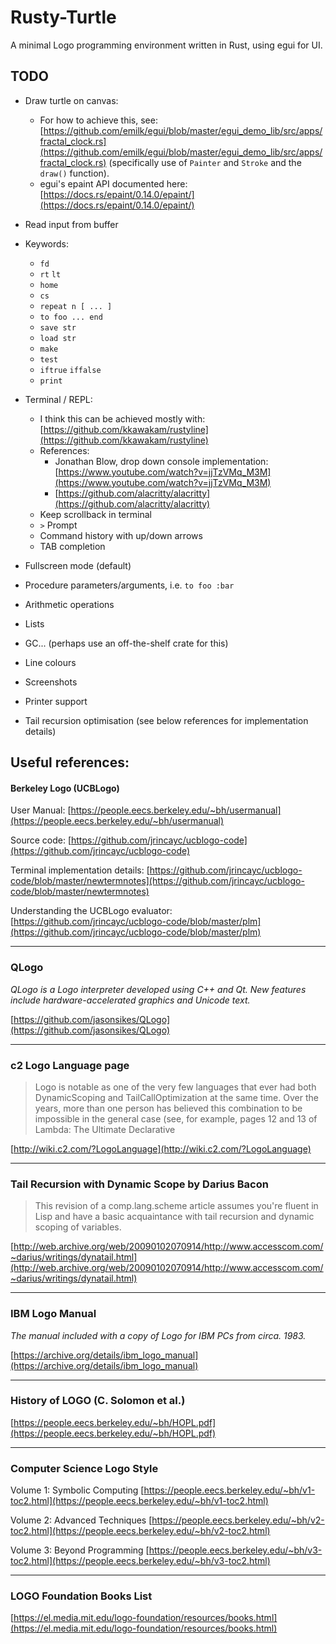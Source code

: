 # Rusty-Turtle
A minimal Logo programming environment written in Rust, using egui for UI.

## TODO
* Draw turtle on canvas:
	* For how to achieve this, see: [https://github.com/emilk/egui/blob/master/egui_demo_lib/src/apps/fractal_clock.rs](https://github.com/emilk/egui/blob/master/egui_demo_lib/src/apps/fractal_clock.rs) (specifically use of `Painter` and `Stroke` and the `draw()` function).
	* egui's epaint API documented here: [https://docs.rs/epaint/0.14.0/epaint/](https://docs.rs/epaint/0.14.0/epaint/)
* Read input from buffer
* Keywords:
	* `fd`
	* `rt` `lt`
	* `home`
	* `cs`
	* `repeat n [ ... ]`
	* `to foo ... end`
	* `save str`
	* `load str`
	* `make`
	* `test`
	* `iftrue` `iffalse`
	* `print`
* Terminal / REPL:
	* I think this can be achieved mostly with: [https://github.com/kkawakam/rustyline](https://github.com/kkawakam/rustyline)
	* References:
		* Jonathan Blow, drop down console implementation: [https://www.youtube.com/watch?v=jjTzVMq_M3M](https://www.youtube.com/watch?v=jjTzVMq_M3M)
		* [https://github.com/alacritty/alacritty](https://github.com/alacritty/alacritty)
	* Keep scrollback in terminal
	* `>` Prompt
	* Command history with up/down arrows
	* TAB completion

* Fullscreen mode (default)
* Procedure parameters/arguments, i.e. `to foo :bar`
* Arithmetic operations
* Lists
* GC... (perhaps use an off-the-shelf crate for this)
* Line colours
* Screenshots
* Printer support
* Tail recursion optimisation (see below references for implementation details)

## Useful references:

#### Berkeley Logo (UCBLogo)

User Manual:
[https://people.eecs.berkeley.edu/~bh/usermanual](https://people.eecs.berkeley.edu/~bh/usermanual)

Source code:
[https://github.com/jrincayc/ucblogo-code](https://github.com/jrincayc/ucblogo-code)

Terminal implementation details:
[https://github.com/jrincayc/ucblogo-code/blob/master/newtermnotes](https://github.com/jrincayc/ucblogo-code/blob/master/newtermnotes)

Understanding the UCBLogo evaluator:
[https://github.com/jrincayc/ucblogo-code/blob/master/plm](https://github.com/jrincayc/ucblogo-code/blob/master/plm)

---

### QLogo

_QLogo is a Logo interpreter developed using C++ and Qt. New features include hardware-accelerated graphics and Unicode text._

[https://github.com/jasonsikes/QLogo](https://github.com/jasonsikes/QLogo)

---

### c2 Logo Language page

> Logo is notable as one of the very few languages that ever had both DynamicScoping and TailCallOptimization at the same time. Over the years, more than one person has believed this combination to be impossible in the general case (see, for example, pages 12 and 13 of Lambda: The Ultimate Declarative

[http://wiki.c2.com/?LogoLanguage](http://wiki.c2.com/?LogoLanguage)


---

### Tail Recursion with Dynamic Scope by Darius Bacon

>This revision of a comp.lang.scheme article assumes you're fluent in Lisp and have a basic acquaintance with tail recursion and dynamic scoping of variables.

[http://web.archive.org/web/20090102070914/http://www.accesscom.com/~darius/writings/dynatail.html](http://web.archive.org/web/20090102070914/http://www.accesscom.com/~darius/writings/dynatail.html)

---

### IBM Logo Manual

_The manual included with a copy of Logo for IBM PCs from circa. 1983._

[https://archive.org/details/ibm_logo_manual](https://archive.org/details/ibm_logo_manual)

---

### History of LOGO (C. Solomon et al.)
[https://people.eecs.berkeley.edu/~bh/HOPL.pdf](https://people.eecs.berkeley.edu/~bh/HOPL.pdf)

---


### Computer Science Logo Style

Volume 1: Symbolic Computing
[https://people.eecs.berkeley.edu/~bh/v1-toc2.html](https://people.eecs.berkeley.edu/~bh/v1-toc2.html)

Volume 2: Advanced Techniques
[https://people.eecs.berkeley.edu/~bh/v2-toc2.html](https://people.eecs.berkeley.edu/~bh/v2-toc2.html)

Volume 3: Beyond Programming
[https://people.eecs.berkeley.edu/~bh/v3-toc2.html](https://people.eecs.berkeley.edu/~bh/v3-toc2.html)

---

### LOGO Foundation Books List

[https://el.media.mit.edu/logo-foundation/resources/books.html](https://el.media.mit.edu/logo-foundation/resources/books.html)